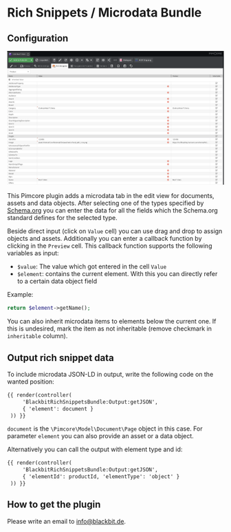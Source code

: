 # Rich Snippets / Microdata Bundle

## Configuration

![Rich snippet mapping](doc/rich-snippet-mapping.png)

This Pimcore plugin adds a microdata tab in the edit view for documents, assets and data objects. After selecting one of the types specified by [Schema.org](https://schema.org/) you can enter the data for all the fields which the Schema.org standard defines for the selected type.

Beside direct input (click on `Value` cell) you can use drag and drop to assign objects and assets. Additionally you can enter a callback function by clicking in the `Preview` cell. This callback function supports the following variables as input:

* `$value`: The value which got entered in the cell `Value`
* `$element`: contains the current element. With this you can directly refer to a certain data object field

Example:

```php
return $element->getName();
```

You can also inherit microdata items to elements below the current one. If this is undesired, mark the item as not inheritable (remove checkmark in `inheritable` column).

## Output rich snippet data

To include microdata JSON-LD in output, write the following code on the wanted position:

```Twig
{{ render(controller(
     'BlackbitRichSnippetsBundle:Output:getJSON',
     { 'element': document }
 )) }}
```

`document` is the `\Pimcore\Model\Document\Page` object in this case. For parameter `element` you can also provide an asset or a data object.

Alternatively you can call the output with element type and id:

```Twig
{{ render(controller(
     'BlackbitRichSnippetsBundle:Output:getJSON',
     { 'elementId': productId, 'elementType': 'object' }
 )) }}
```

## How to get the plugin

Please write an email to [info@blackbit.de](mailto:info@blackbit.de).
